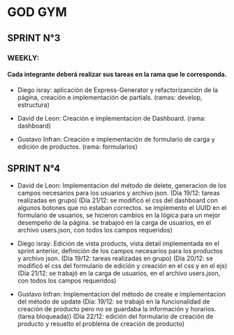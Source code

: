 # GOD GYM

## SPRINT N°3

### WEEKLY:

#### Cada integrante deberá realizar sus tareas en la rama que le corresponda.

- Diego isray: aplicación de Express-Generator y refactorizanción de la página, creación e implementación de partials. (ramas: develop, estructura)

- David de Leon: Creación e implementacion de Dashboard. (rama: dashboard)

- Gustavo Infran: Creación e implementación de formulario de carga y edición de productos. (rama: formularios)


## SPRINT N°4

- David de Leon: Implementacion del método de delete, generacion de los campos necesarios para los usuarios y archivo json.
(Día 19/12: tareas realizadas en grupo)
(Día 21/12: se modificó el css del dashboard con algunos botones que no estaban correctos. se implemento el UUID en el formulario de usuarios, se hicieron cambios en la lógica para un mejor desempeño de la página. se trabajoó en la carga de usuarios, en el archivo users.json, con todos los campos requeridos)


- Diego isray: Edición de vista products, vista detail implementada en el sprint anterior, definición de los campos necesarios para los productos y archivo json.
 (Día 19/12: tareas realizadas en grupo)
 (Día 20/12: se modificó el css del  formulario de edición y creación en el css y en el ejs)
 (Día 21/12: se trabajó en la carga de usuarios, en el archivo users.json, con todos los campos requeridos)

- Gustavo Infran: Implementacion del método de create e implementacion del método de update
 (Día: 19/12: se trabajó en la funcionalidad de creación de producto pero no se guardaba la información y horarios. (tarea bloqueada))
 (Día 22/12: edición del formulario de creación de producto y resuelto el problema de creación de producto)